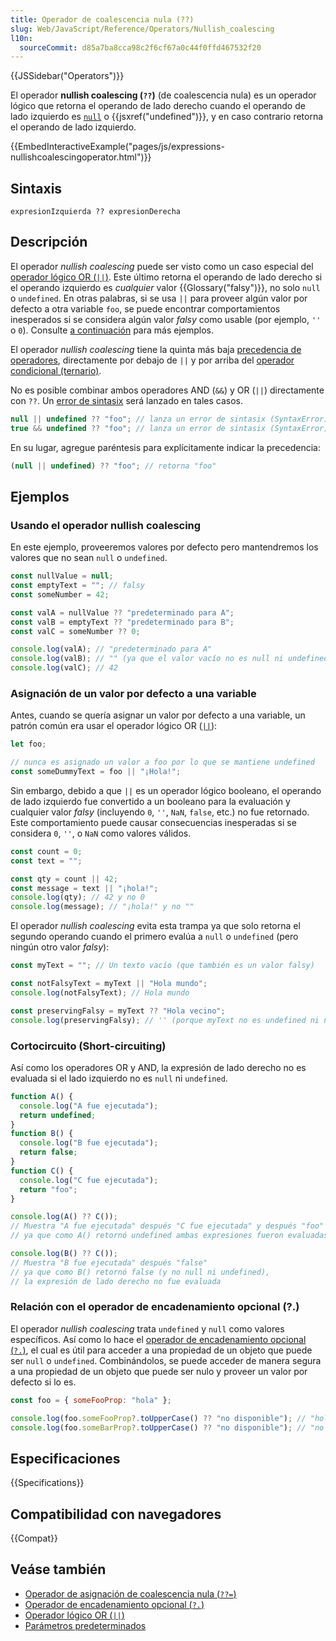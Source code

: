 ```yaml
---
title: Operador de coalescencia nula (??)
slug: Web/JavaScript/Reference/Operators/Nullish_coalescing
l10n:
  sourceCommit: d85a7ba8cca98c2f6cf67a0c44f0ffd467532f20
---
```


{{JSSidebar("Operators")}}

El operador **nullish coalescing (`??`)** (de coalescencia nula) es un operador lógico que retorna el operando de lado derecho cuando el operando de lado izquierdo es [`null`](/es/docs/Web/JavaScript/Reference/Operators/null) o {{jsxref("undefined")}},
y en caso contrario retorna el operando de lado izquierdo.

{{EmbedInteractiveExample("pages/js/expressions-nullishcoalescingoperator.html")}}

## Sintaxis

```js-nolint
expresionIzquierda ?? expresionDerecha
```

## Descripción

El operador _nullish coalescing_ puede ser visto como un caso especial del [operador lógico OR (`||`)](/es/docs/Web/JavaScript/Reference/Operators/Logical_OR). Este último retorna el operando de lado derecho si el operando izquierdo es _cualquier_ valor {{Glossary("falsy")}}, no solo `null` o `undefined`. En otras palabras, si se usa `||` para proveer algún valor por defecto a otra variable `foo`, se puede encontrar comportamientos inesperados si se considera algún valor _falsy_ como usable (por ejemplo, `''` o `0`). Consulte [a continuación](#asignación_de_un_valor_por_defecto_a_una_variable) para más ejemplos.

El operador _nullish coalescing_ tiene la quinta más baja [precedencia de operadores](/es/docs/Web/JavaScript/Reference/Operators/Operator_precedence), directamente por debajo de `||` y por arriba del [operador condicional (ternario)](/es/docs/Web/JavaScript/Reference/Operators/Conditional_operator).

No es posible combinar ambos operadores AND (`&&`) y OR (`||`) directamente con `??`. Un [error de sintasix](/es/docs/Web/JavaScript/Reference/Errors/Cant_use_nullish_coalescing_unparenthesized) será lanzado en tales casos.

```js example-bad
null || undefined ?? "foo"; // lanza un error de sintasix (SyntaxError)
true && undefined ?? "foo"; // lanza un error de sintasix (SyntaxError)
```

En su lugar, agregue paréntesis para explícitamente indicar la precedencia:

```js example-good
(null || undefined) ?? "foo"; // retorna "foo"
```

## Ejemplos

### Usando el operador nullish coalescing

En este ejemplo, proveeremos valores por defecto pero mantendremos los valores que no sean `null` o `undefined`.

```js
const nullValue = null;
const emptyText = ""; // falsy
const someNumber = 42;

const valA = nullValue ?? "predeterminado para A";
const valB = emptyText ?? "predeterminado para B";
const valC = someNumber ?? 0;

console.log(valA); // "predeterminado para A"
console.log(valB); // "" (ya que el valor vacío no es null ni undefined)
console.log(valC); // 42
```

### Asignación de un valor por defecto a una variable

Antes, cuando se quería asignar un valor por defecto a una variable, un patrón común era usar el operador lógico OR ([`||`](/es/docs/Web/JavaScript/Reference/Operators/Logical_OR)):

```js
let foo;

// nunca es asignado un valor a foo por lo que se mantiene undefined
const someDummyText = foo || "¡Hola!";
```

Sin embargo, debido a que `||` es un operador lógico booleano, el operando de lado izquierdo fue convertido a un booleano para la evaluación y cualquier valor _falsy_ (incluyendo `0`, `''`, `NaN`, `false`, etc.) no fue retornado. Este comportamiento puede causar consecuencias inesperadas si se considera `0`, `''`, o `NaN` como valores válidos.

```js
const count = 0;
const text = "";

const qty = count || 42;
const message = text || "¡hola!";
console.log(qty); // 42 y no 0
console.log(message); // "¡hola!" y no ""
```

El operador _nullish coalescing_ evita esta trampa ya que solo retorna el segundo operando cuando el primero evalúa a `null` o `undefined` (pero ningún otro valor _falsy_):

```js
const myText = ""; // Un texto vacío (que también es un valor falsy)

const notFalsyText = myText || "Hola mundo";
console.log(notFalsyText); // Hola mundo

const preservingFalsy = myText ?? "Hola vecino";
console.log(preservingFalsy); // '' (porque myText no es undefined ni null)
```

### Cortocircuito (Short-circuiting)

Así como los operadores OR y AND, la expresión de lado derecho no es evaluada si el lado izquierdo no es `null` ni `undefined`.

```js
function A() {
  console.log("A fue ejecutada");
  return undefined;
}
function B() {
  console.log("B fue ejecutada");
  return false;
}
function C() {
  console.log("C fue ejecutada");
  return "foo";
}

console.log(A() ?? C());
// Muestra "A fue ejecutada" después "C fue ejecutada" y después "foo"
// ya que como A() retornó undefined ambas expresiones fueron evaluadas

console.log(B() ?? C());
// Muestra "B fue ejecutada" después "false"
// ya que como B() retornó false (y no null ni undefined),
// la expresión de lado derecho no fue evaluada
```

### Relación con el operador de encadenamiento opcional (?.)

El operador _nullish coalescing_ trata `undefined` y `null` como valores específicos. Así como lo hace el [operador de encadenamiento opcional (`?.`)](/es/docs/Web/JavaScript/Reference/Operators/Optional_chaining), el cual es útil para acceder a una propiedad de un objeto que puede ser `null` o `undefined`. Combinándolos, se puede acceder de manera segura a una propiedad de un objeto que puede ser nulo y proveer un valor por defecto si lo es.

```js
const foo = { someFooProp: "hola" };

console.log(foo.someFooProp?.toUpperCase() ?? "no disponible"); // "hola"
console.log(foo.someBarProp?.toUpperCase() ?? "no disponible"); // "no disponible"
```

## Especificaciones

{{Specifications}}

## Compatibilidad con navegadores

{{Compat}}

## Veáse también

- [Operador de asignación de coalescencia nula (`??=`)](/es/docs/Web/JavaScript/Reference/Operators/Nullish_coalescing_assignment)
- [Operador de encadenamiento opcional (`?.`)](/es/docs/Web/JavaScript/Reference/Operators/Optional_chaining)
- [Operador lógico OR (`||`)](/es/docs/Web/JavaScript/Reference/Operators/Logical_OR)
- [Parámetros predeterminados](/es/docs/Web/JavaScript/Reference/Functions/Default_parameters)
